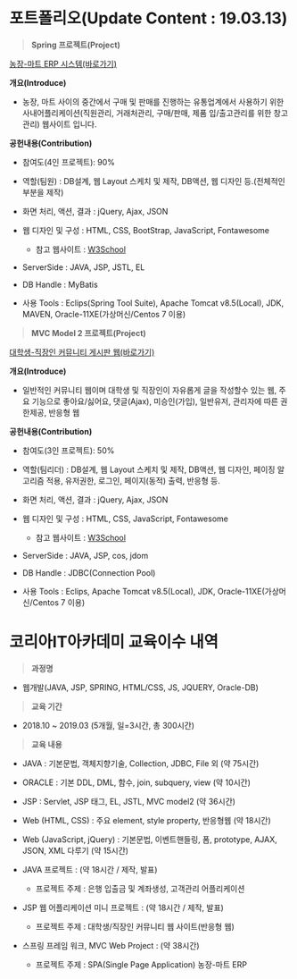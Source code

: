# 포트폴리오(Update Content : 19.03.13)

>**Spring 프로젝트(Project)**

[농장-마트 ERP 시스템(바로가기)](https://github.com/teddyray91/serpproject/tree/master/Spring_Project)

**개요(Introduce)**
  * 농장, 마트 사이의 중간에서 구매 및 판매를 진행하는 유통업계에서 사용하기 위한 사내어플리케이션(직원관리, 거래처관리, 구매/판매, 제품 입/출고관리를 위한 창고관리) 웹사이트 입니다.
  
**공헌내용(Contribution)**
  - 참여도(4인 프로젝트): 90%
  
  - 역할(팀원) : DB설계, 웹 Layout 스케치 및 제작, DB액션, 웹 디자인 등.(전체적인 부분을 제작)
  
  - 화면 처리, 액션, 결과 : jQuery, Ajax, JSON
  
  - 웹 디자인 및 구성 : HTML, CSS, BootStrap, JavaScript, Fontawesome
     * 참고 웹사이트  : [W3School](https://www.w3schools.com)
     
  - ServerSide : JAVA, JSP, JSTL, EL
  
  - DB Handle : MyBatis
  
  - 사용 Tools : Eclips(Spring Tool Suite), Apache Tomcat v8.5(Local), JDK, MAVEN, Oracle-11XE(가상머신/Centos 7 이용)
  
>**MVC Model 2 프로젝트(Project)**

[대학생-직장인 커뮤니티 게시판 웹(바로가기)](https://github.com/teddyray91/jspproject/tree/master/JSP_miniProject)

**개요(Introduce)**
  * 일반적인 커뮤니티 웹이며 대학생 및 직장인이 자유롭게 글을 작성할수 있는 웹, 주요 기능으로 좋아요/싫어요, 댓글(Ajax), 미승인(가입), 일반유저, 관리자에 따른 권한제공, 반응형 웹
  
**공헌내용(Contribution)**
  - 참여도(3인 프로젝트): 50%
  
  - 역할(팀리더) : DB설계, 웹 Layout 스케치 및 제작, DB액션, 웹 디자인, 페이징 알고리즘 적용, 유저권한, 로그인, 페이지(동적) 출력, 반응형 등.
  
  - 화면 처리, 액션, 결과 : jQuery, Ajax, JSON
  
  - 웹 디자인 및 구성 : HTML, CSS, JavaScript, Fontawesome
     * 참고 웹사이트  : [W3School](https://www.w3schools.com)
     
  - ServerSide : JAVA, JSP, cos, jdom
  
  - DB Handle : JDBC(Connection Pool)
  
  - 사용 Tools : Eclips, Apache Tomcat v8.5(Local), JDK, Oracle-11XE(가상머신/Centos 7 이용)
  

# 코리아IT아카데미 교육이수 내역

>**과정명**

  - 웹개발(JAVA, JSP, SPRING, HTML/CSS, JS, JQUERY, Oracle-DB)

>**교육 기간**

  - 2018.10 ~ 2019.03 (5개월, 일=3시간, 총 300시간)

>**교육 내용**

  - JAVA : 기본문법, 객체지향기술, Collection, JDBC, File 외 (약 75시간)

  - ORACLE : 기본 DDL, DML,  함수, join, subquery, view (약 10시간)

  - JSP : Servlet, JSP 태그,  EL, JSTL,  MVC model2 (약 36시간)

  - Web (HTML, CSS) : 주요 element, style property, 반응형웹 (약 18시간)

  - Web (JavaScript, jQuery) : 기본문법, 이벤트핸들링, 폼, prototype, AJAX, JSON, XML 다루기 (약 15시간)
  
  - JAVA 프로젝트 : (약 18시간 / 제작, 발표)
    * 프로젝트 주제 : 은행 입출금 및 계좌생성, 고객관리 어플리케이션
  - JSP 웹 어플리케이션 미니 프로젝트 : (약 18시간 / 제작, 발표)
    * 프로젝트 주제 : 대학생/직장인 커뮤니티 웹 사이트(반응형 웹)
  - 스프링 프레임 워크, MVC Web Project : (약 38시간)
    * 프로젝트 주제 : SPA(Single Page Application) 농장-마트 ERP
